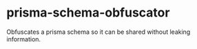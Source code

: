 # prisma-schema-obfuscator

Obfuscates a prisma schema so it can be shared without leaking information.
